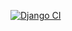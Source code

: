 [![Django CI](https://github.com/dmitryhusev/user_core/actions/workflows/django.yml/badge.svg?branch=master)](https://github.com/dmitryhusev/user_core/actions/workflows/django.yml)
